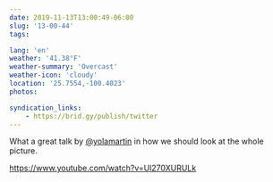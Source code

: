 ```yaml
---
date: 2019-11-13T13:00:49-06:00
slug: '13-00-44'
tags:

lang: 'en'
weather: '41.38°F'
weather-summary: 'Overcast'
weather-icon: 'cloudy'
location: '25.7554,-100.4023'
photos:

syndication_links:
    - https://brid.gy/publish/twitter
---
```

What a great talk by <a href="https://twitter.com/@yolamartin">@yolamartin</a> in how we should look at the whole picture.

https://www.youtube.com/watch?v=Ul270XURULk